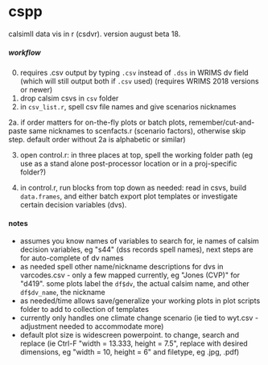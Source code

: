 # cspp
 calsimII data vis in r (csdvr). version august beta 18.
 
##### workflow #####
0. requires .csv output by typing `.csv` instead of `.dss` in WRIMS dv field (which will still output both if `.csv` used) (requires WRIMS 
   2018 versions or newer)
1. drop calsim csvs in `csv` folder
2. in `csv_list.r`, spell csv file names and give scenarios nicknames

2a.  if order matters for on-the-fly plots or batch plots, remember/cut-and-paste same nicknames to scenfacts.r (scenario factors), otherwise skip step. default order without 2a is alphabetic or similar)

3. open control.r: in three places at top, spell the working folder path (eg use as a stand alone post-processor location or in a proj-specific folder?)

4. in control.r, run blocks from top down as needed: read in csvs, build `data.frames`, and either batch export plot templates or investigate certain decision variables (dvs). 

#### notes #####
- assumes you know names of variables to search for, ie names of calsim decision variables, eg "s44" (dss records spell names), next steps are for auto-complete of dv names
- as needed spell other name/nickname descriptions for dvs in varcodes.csv - only a few mapped currently, eg "Jones (CVP)" for "d419". some plots label the `df$dv`, the actual calsim name, and other `df$dv_name`, the nickname
- as needed/time allows save/generalize your working plots in plot scripts folder to add to collection of templates
- currently only handles one climate change scenario (ie tied to wyt.csv - adjustment needed to accommodate more)
- default plot size is widescreen powerpoint. to change, search and replace (ie Ctrl-F "width = 13.333, height = 7.5", replace with 
  desired dimensions, eg "width = 10, height = 6" and filetype, eg .jpg, .pdf)
